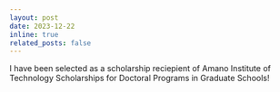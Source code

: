 ```yaml
---
layout: post
date: 2023-12-22
inline: true
related_posts: false
---
```


I have been selected as a scholarship reciepient of Amano Institute of Technology Scholarships for Doctoral Programs in Graduate Schools!